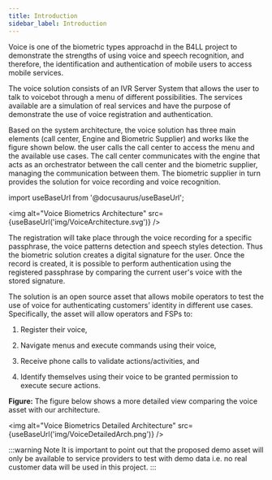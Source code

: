 ```yaml
---
title: Introduction
sidebar_label: Introduction
---
```


Voice is one of the biometric types approachd in the B4LL project to demonstrate
the strengths of using voice and speech recognition, and therefore, the
identification and authentication of mobile users to access mobile services.

The voice solution consists of an IVR Server System that allows the user to talk
to voicebot through a menu of different possibilities. The services available
are a simulation of real services and have the purpose of demonstrate the use of
voice registration and authentication.

Based on the system architecture, the voice solution has three main elements
(call center, Engine and Biometric Supplier) and works like the figure shown
below. the user calls the call center to access the menu and the available use
cases. The call center communicates with the engine that acts as an orchestrator
between the call center and the biometric supplier, managing the communication
between them. The biometric supplier in turn provides the solution for voice
recording and voice recognition.

import useBaseUrl from '@docusaurus/useBaseUrl';

<img alt="Voice Biometrics Architecture"
src={useBaseUrl('img/VoiceArchitecture.svg')} />

The registration will take place through the voice recording for a specific
passphrase, the voice patterns detection and speech styles detection. Thus the
biometric solution creates a digital signature for the user. Once the record is
created, it is possible to perform authentication using the registered
passphrase by comparing the current user's voice with the stored signature.

The solution is an open source asset that allows mobile operators to test the
use of voice for authenticating customers’ identity in different use cases.
Specifically, the asset will allow operators and FSPs to:

1. Register their voice,

2. Navigate menus and execute commands using their voice,

3. Receive phone calls to validate actions/activities, and

4. Identify themselves using their voice to be granted permission to execute
   secure actions.

**Figure:** The figure below shows a more detailed view comparing the voice
asset with our architecture.

<img alt="Voice Biometrics Detailed Architecture"
src={useBaseUrl('img/VoiceDetailedArch.png')} />

:::warning Note It is important to point out that the proposed demo asset will
only be available to service providers to test with demo data i.e. no real
customer data will be used in this project. :::
